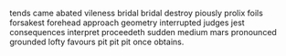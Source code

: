 tends came abated vileness bridal bridal destroy piously prolix foils forsakest forehead approach geometry interrupted judges jest consequences interpret proceedeth sudden medium mars pronounced grounded lofty favours pit pit pit once obtains.
